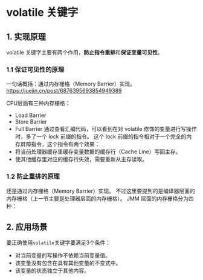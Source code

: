 # volatile 关键字
## 1. 实现原理
volatile 关键字主要有两个作用，**防止指令重排**和**保证变量可见性**。

### 1.1 保证可见性的原理
一句话概括：通过内存栅格（Memory Barrier）实现。
https://juejin.cn/post/6876395693854949389

CPU层面有三种内存栅格：
* Load Barrier
* Store Barrier
* Full Barrier
通过查看汇编代码，可以看到在对 volatile 修饰的变量进行写操作时，多了一个 lock 前缀的指令。
这个 lock 前缀的指令相对于一个完全的内存屏障指令，这个指令有两个效果：
* 将当前处理器缓存里缓存变量数据的缓存行（Cache Line）写回主存。
* 使其他缓存里对应的缓存行失效，需要重新从主存读取。

### 1.2 防止重排的原理
还是通过内存栅格（Memory Barrier）实现。
不过这里要提到的是编译器层面的内存栅格（上一节主要是处理器层面的内存栅格）。
JMM 层面的内存栅格分为四种：

## 2. 应用场景
要正确使用`volatile`关键字要满足3个条件：
* 对当前变量的写操作不依赖当前变量值。
* 该变量没有包含在具有其他变量的不变式中。
* 该变量的状态独立于其他内容。
